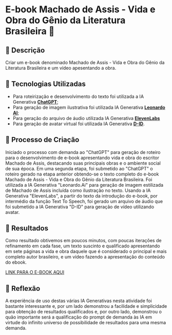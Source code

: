 # E-book Machado de Assis - Vida e Obra do Gênio da Literatura Brasileira 🌌

## 📒 Descrição
Criar um e-book denominado Machado de Assis - Vida e Obra do Gênio da Literatura Brasileira e um vídeo apesentando a obra.

## 🤖 Tecnologias Utilizadas
- Para roteirização e desenvolvimento do texto foi utilizada a IA Generativa **[ChatGPT](https://chat.openai.com)**;
- Para geração de imagem ilustrativa foi utilizada IA Generativa **[Leonardo AI](https://leonardo.ai)**;
- Para geração do arquivo de áudio utilizada IA Generativa **[ElevenLabs](https://elevenlabs.io/)**
- Para geração de avatar virtual foi utilizada IA Generativa **[D-ID](https://www.d-id.com/)**.

## 🧐 Processo de Criação
Iniciado o processo com demanda ao "ChatGPT" para geração de roteiro para o desenvolvimento de e-book apresentando vida e obra do escritor Machado de Assis, destacando suas principais obras e o ambiente social de sua época. 
Em uma segunda etapa, foi submetido ao "ChatGPT" o roteiro gerado na etapa anterior obtendo-se o texto completo do e-book Machado de Assis - Vida e Obra do Gênio da Literatura Brasileira.
Foi utilizada a IA Generativa "Leonardo.Ai" para geração de imagem estilizada de Machado de Assis incluída como ilustração no texto.
Usando a IA Generativa "ElevenLabs", a partir do texto da introdução do e-book, por intermédio da função Text To Speech, foi gerado um arquivo de áudio que foi submetido a IA Generativa "D-ID" para geração de vídeo utilizando avatar. 


## 🚀 Resultados
Como resultado obtivemos em poucos minutos, com poucas iterações de refinamento em cada fase, um texto suscinto e qualificado apresentando em sete páginas a vida e obra daquele que é considerado o principal e mais completo autor brasileiro, e um vídeo fazendo a apresentação do conteúdo do ebook. 

[LINK PARA O E-BOOK AQUI]()

## 💭 Reflexão
A experiência de uso destas várias IA Generativas nesta atividade foi bastante interessante e, por um lado demonstrou a facilidade e simplicidade para obtenção de resultados qualificados e, por outro lado, demonstrou o quão importante será a qualificação do prompt de demanda às IA em virtude do infinito universo de possibilidade de resultados para uma mesma demanda.
